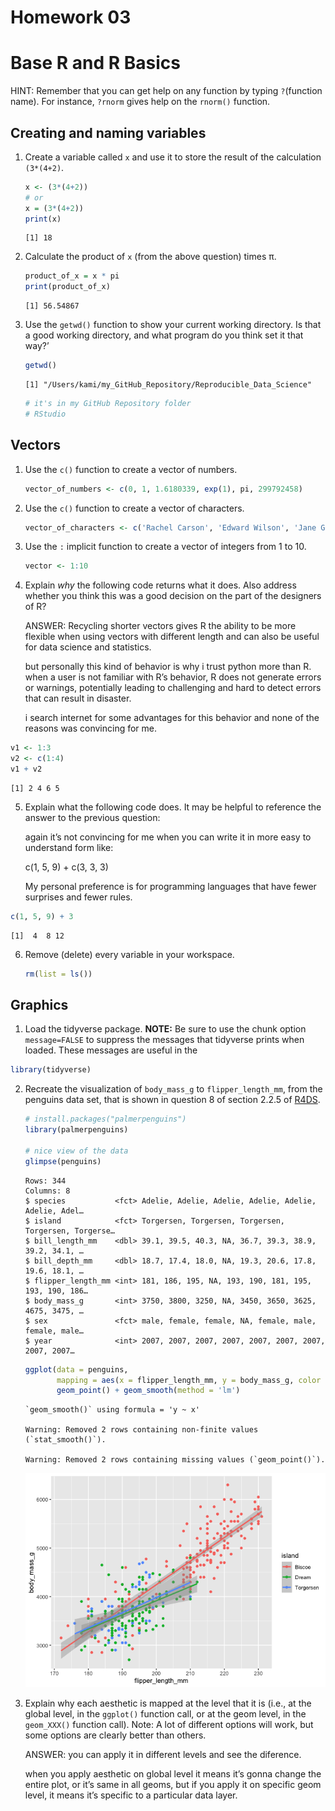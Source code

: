 Homework 03
================

# Base R and R Basics

HINT: Remember that you can get help on any function by typing
`?`(function name). For instance, `?rnorm` gives help on the `rnorm()`
function.

## Creating and naming variables

1.  Create a variable called `x` and use it to store the result of the
    calculation `(3*(4+2)`.

    ``` r
    x <- (3*(4+2))
    # or 
    x = (3*(4+2))
    print(x)
    ```

        [1] 18

2.  Calculate the product of `x` (from the above question) times π.

    ``` r
    product_of_x = x * pi
    print(product_of_x)
    ```

        [1] 56.54867

3.  Use the `getwd()` function to show your current working directory.
    Is that a good working directory, and what program do you think set
    it that way?’

    ``` r
    getwd()
    ```

        [1] "/Users/kami/my_GitHub_Repository/Reproducible_Data_Science"

    ``` r
    # it's in my GitHub Repository folder
    # RStudio
    ```

## Vectors

1.  Use the `c()` function to create a vector of numbers.

    ``` r
    vector_of_numbers <- c(0, 1, 1.6180339, exp(1), pi, 299792458)
    ```

2.  Use the `c()` function to create a vector of characters.

    ``` r
    vector_of_characters <- c('Rachel Carson', 'Edward Wilson', 'Jane Goodall', 'Sylvia Earle', 'David Attenborough')
    ```

3.  Use the `:` implicit function to create a vector of integers from 1
    to 10.

    ``` r
    vector <- 1:10
    ```

4.  Explain *why* the following code returns what it does. Also address
    whether you think this was a good decision on the part of the
    designers of R?

    ANSWER: Recycling shorter vectors gives R the ability to be more
    flexible when using vectors with different length and can also be
    useful for data science and statistics.

    but personally this kind of behavior is why i trust python more
    than R. when a user is not familiar with R’s behavior, R does not
    generate errors or warnings, potentially leading to challenging and
    hard to detect errors that can result in disaster.

    i search internet for some advantages for this behavior and none of
    the reasons was convincing for me.

``` r
v1 <- 1:3
v2 <- c(1:4)
v1 + v2
```

    [1] 2 4 6 5

5.  Explain what the following code does. It may be helpful to reference
    the answer to the previous question:

    again it’s not convincing for me when you can write it in more easy
    to understand form like:

    c(1, 5, 9) + c(3, 3, 3)

    My personal preference is for programming languages that have fewer
    surprises and fewer rules.

``` r
c(1, 5, 9) + 3
```

    [1]  4  8 12

6.  Remove (delete) every variable in your workspace.

    ``` r
    rm(list = ls())
    ```

## Graphics

1.  Load the tidyverse package. **NOTE:** Be sure to use the chunk
    option `message=FALSE` to suppress the messages that tidyverse
    prints when loaded. These messages are useful in the

``` r
library(tidyverse)
```

2.  Recreate the visualization of `body_mass_g` to `flipper_length_mm`,
    from the penguins data set, that is shown in question 8 of section
    2.2.5 of [R4DS](https://r4ds.hadley.nz/data-visualize).

    ``` r
    # install.packages("palmerpenguins")
    library(palmerpenguins)

    # nice view of the data
    glimpse(penguins)
    ```

        Rows: 344
        Columns: 8
        $ species           <fct> Adelie, Adelie, Adelie, Adelie, Adelie, Adelie, Adel…
        $ island            <fct> Torgersen, Torgersen, Torgersen, Torgersen, Torgerse…
        $ bill_length_mm    <dbl> 39.1, 39.5, 40.3, NA, 36.7, 39.3, 38.9, 39.2, 34.1, …
        $ bill_depth_mm     <dbl> 18.7, 17.4, 18.0, NA, 19.3, 20.6, 17.8, 19.6, 18.1, …
        $ flipper_length_mm <int> 181, 186, 195, NA, 193, 190, 181, 195, 193, 190, 186…
        $ body_mass_g       <int> 3750, 3800, 3250, NA, 3450, 3650, 3625, 4675, 3475, …
        $ sex               <fct> male, female, female, NA, female, male, female, male…
        $ year              <int> 2007, 2007, 2007, 2007, 2007, 2007, 2007, 2007, 2007…

    ``` r
    ggplot(data = penguins,
           mapping = aes(x = flipper_length_mm, y = body_mass_g, color = island)) +
           geom_point() + geom_smooth(method = 'lm')
    ```

        `geom_smooth()` using formula = 'y ~ x'

        Warning: Removed 2 rows containing non-finite values (`stat_smooth()`).

        Warning: Removed 2 rows containing missing values (`geom_point()`).

    ![](hmk_03_files/figure-commonmark/unnamed-chunk-12-1.png)

3.  Explain why each aesthetic is mapped at the level that it is (i.e.,
    at the global level, in the `ggplot()` function call, or at the geom
    level, in the `geom_XXX()` function call). Note: A lot of different
    options will work, but some options are clearly better than others.

    ANSWER: you can apply it in different levels and see the diference.

    when you apply aesthetic on global level it means it’s gonna change
    the entire plot, or it’s same in all geoms, but if you apply it on
    specific geom level, it means it’s specific to a particular data
    layer.
